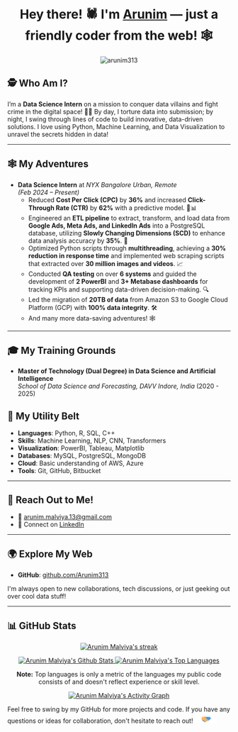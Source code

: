 <h1 align="center">Hey there! 🕷️ I'm <a href="https://github.com/arunim313" target="_blank">Arunim</a> — just a friendly coder from the web! 🕸️</h1>

<p align="center">
  <img src="https://komarev.com/ghpvc/?username=arunim313&label=Web%20visits&color=red&style=flat" alt="arunim313" />
</p>
<p align="center">
<!--   <img src="https://github.com/user-attachments/assets/5d60ab16-26f5-4931-aa56-1d73c86000ea" width="50" alt="Spiderman GIF"> -->
<!--   <img src="https://github.com/user-attachments/assets/19a1b840-cdf7-4813-ae16-f3314b69615f" width="100" alt="Spiderman GIF"> -->
</p>


## 🕵️ Who Am I?

I’m a **Data Science Intern** on a mission to conquer data villains and fight crime in the digital space! 🦸‍♂️ By day, I torture data into submission; by night, I swing through lines of code to build innovative, data-driven solutions. I love using Python, Machine Learning, and Data Visualization to unravel the secrets hidden in data!

---

## 🕸️ My Adventures
- **Data Science Intern** at *NYX Bangalore Urban, Remote*  
  *(Feb 2024 – Present)*  
  - Reduced **Cost Per Click (CPC)** by **36%** and increased **Click-Through Rate (CTR)** by **62%** with a predictive model. 🧠📊
  - Engineered an **ETL pipeline** to extract, transform, and load data from **Google Ads, Meta Ads, and LinkedIn Ads** into a PostgreSQL database, utilizing **Slowly Changing Dimensions (SCD)** to enhance data analysis accuracy by **35%**. 🚀
  - Optimized Python scripts through **multithreading**, achieving a **30% reduction in response time** and implemented web scraping scripts that extracted over **30 million images and videos**. 📈
  - Conducted **QA testing** on over **6 systems** and guided the development of **2 PowerBI** and **3+ Metabase dashboards** for tracking KPIs and supporting data-driven decision-making. 🔍
  - Led the migration of **20TB of data** from Amazon S3 to Google Cloud Platform (GCP) with **100% data integrity**. 🛠️
  - And many more data-saving adventures! 🕸️


---
## 🎓 My Training Grounds

- **Master of Technology (Dual Degree) in Data Science and Artificial Intelligence**  
  *School of Data Science and Forecasting, DAVV Indore, India* (2020 - 2025)
  
## 🧰 My Utility Belt

- **Languages**: Python, R, SQL, C++
- **Skills**: Machine Learning, NLP, CNN, Transformers
- **Visualization**: PowerBI, Tableau, Matplotlib
- **Databases**: MySQL, PostgreSQL, MongoDB
- **Cloud**: Basic understanding of AWS, Azure
- **Tools**: Git, GitHub, Bitbucket

---

## 🤝 Reach Out to Me!

- 📧 [arunim.malviya.13@gmail.com](mailto:arunim.malviya.13@gmail.com)
- 💬 Connect on [LinkedIn](https://www.linkedin.com/in/arunim-malviya-271ba5201/)

---

## 🌍 Explore My Web

- **GitHub**: [github.com/Arunim313](https://github.com/arunim313)

I'm always open to new collaborations, tech discussions, or just geeking out over cool data stuff!

---

## 📊 GitHub Stats

<p align="center">
    <a href="https://github.com/arunim313/github-readme-streak-stats">
        <img title="🕸️ GitHub streak stats" alt="Arunim Malviya's streak" src="https://github-readme-streak-stats.herokuapp.com/?user=arunim313&theme=black-ice&hide_border=true&stroke=0000&background=060A0CD0"/>
    </a>
</p>

<p align="center">
    <a href="https://github.com/arunim313/github-readme-stats">
        <img alt="Arunim Malviya's Github Stats" src="https://github-readme-stats.vercel.app/api?username=arunim313&show_icons=true&count_private=true&theme=react&hide_border=true&bg_color=0D1117" />
    </a>
    <a href="https://github.com/arunim313/github-readme-stats">
        <img alt="Arunim Malviya's Top Languages" src="https://github-readme-stats.vercel.app/api/top-langs/?username=arunim313&langs_count=8&count_private=true&layout=compact&theme=react&hide_border=true&bg_color=0D1117" />
    </a>
</p>

<p align="center">
  <b>Note:</b> Top languages is only a metric of the languages my public code consists of and doesn't reflect experience or skill level.
</p>

<p align="center">
    <a href="https://github.com/arunim313/github-readme-activity-graph">
        <img alt="Arunim Malviya's Activity Graph" src="https://activity-graph.herokuapp.com/graph?username=arunim313&bg_color=0D1117&color=5BCDEC&line=5BCDEC&point=FFFFFF&hide_border=true" />
    </a>
</p>

Feel free to swing by my GitHub for more projects and code. If you have any questions or ideas for collaboration, don't hesitate to reach out! <img src="https://github.com/Script-Kiddie-JKB/Script-Kiddie-JKB/blob/main/Assets/handshake.gif" width="50">
